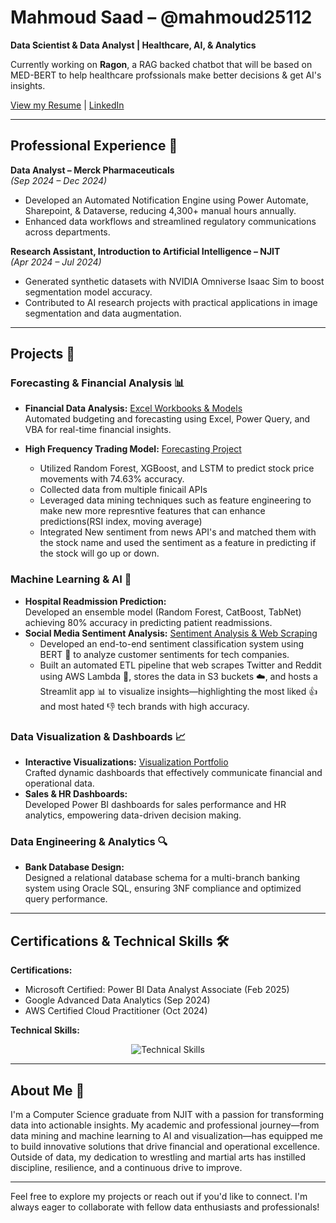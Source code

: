 # Mahmoud Saad – @mahmoud25112  
**Data Scientist & Data Analyst | Healthcare, AI, & Analytics**

Currently working on **Ragon**, a RAG backed chatbot that will be based on MED-BERT to help healthcare profssionals make better decisions & get AI's insights.

[View my Resume](https://github.com/mahmoud25112/Mahmoud25112/blob/main/Mahmoud-resume.pdf) | [LinkedIn](https://www.linkedin.com/in/mahmoud-saad-617876254/)

---

## Professional Experience 🏢

**Data Analyst – Merck Pharmaceuticals**  
*(Sep 2024 – Dec 2024)*  
- Developed an Automated Notification Engine using Power Automate, Sharepoint, & Dataverse, reducing 4,300+ manual hours annually.
- Enhanced data workflows and streamlined regulatory communications across departments.

**Research Assistant, Introduction to Artificial Intelligence – NJIT**  
*(Apr 2024 – Jul 2024)*  
- Generated synthetic datasets with NVIDIA Omniverse Isaac Sim to boost segmentation model accuracy.
- Contributed to AI research projects with practical applications in image segmentation and data augmentation.

---

## Projects 🚀

### Forecasting & Financial Analysis 📊
- **Financial Data Analysis:** [Excel Workbooks & Models](https://github.com/mahmoud25112/Financial-data-analysis)  
  Automated budgeting and forecasting using Excel, Power Query, and VBA for real-time financial insights.
  
- **High Frequency Trading Model:** [Forecasting Project](https://github.com/jgranizo/HackNJIT2024)  
    - Utilized Random Forest, XGBoost, and LSTM to predict stock price movements with 74.63% accuracy.
    - Collected data from multiple finicail APIs
    - Leveraged data mining techniques such as feature engineering to make new more represntive features that can enhance predictions(RSI index, moving average)
    - Integrated New sentiment from news API's and matched them with the stock name and used the sentiment as a feature in predicting if the stock will go up or down.
  
  

### Machine Learning & AI 🤖
- **Hospital Readmission Prediction:**  
  Developed an ensemble model (Random Forest, CatBoost, TabNet) achieving 80% accuracy in predicting patient readmissions.
- **Social Media Sentiment Analysis:** [Sentiment Analysis & Web Scraping](https://github.com/mahmoud25112/Customer_Sentiment_analysis_BERT)  
    - Developed an end-to-end sentiment classification system using BERT 🤖 to analyze customer sentiments for tech companies.
    - Built an automated ETL pipeline that web scrapes Twitter and Reddit using AWS Lambda 🔄, stores the data in S3 buckets ☁️, and hosts a Streamlit app 📊 to visualize insights—highlighting the most liked 👍 and most hated 👎 tech brands with high accuracy.

### Data Visualization & Dashboards 📈
- **Interactive Visualizations:** [Visualization Portfolio](https://github.com/mahmoud25112/Interactive-Data-Visualizations)  
  Crafted dynamic dashboards that effectively communicate financial and operational data.
- **Sales & HR Dashboards:**  
  Developed Power BI dashboards for sales performance and HR analytics, empowering data-driven decision making.

### Data Engineering & Analytics 🔍
- **Bank Database Design:**  
  Designed a relational database schema for a multi-branch banking system using Oracle SQL, ensuring 3NF compliance and optimized query performance.

---

## Certifications & Technical Skills 🛠️

**Certifications:**  
- Microsoft Certified: Power BI Data Analyst Associate (Feb 2025)  
- Google Advanced Data Analytics (Sep 2024)  
- AWS Certified Cloud Practitioner (Oct 2024)

**Technical Skills:**  
<p align="center">
  <img src="https://go-skill-icons.vercel.app/api/icons?i=python,c,mysql,tableau,aws,azure,docker,streamlit,typescript,javascript,excel,git" alt="Technical Skills" />
</p>

---

## About Me 🌟

I'm a Computer Science graduate from NJIT with a passion for transforming data into actionable insights. My academic and professional journey—from data mining and machine learning to AI and visualization—has equipped me to build innovative solutions that drive financial and operational excellence. Outside of data, my dedication to wrestling and martial arts has instilled discipline, resilience, and a continuous drive to improve.

---

Feel free to explore my projects or reach out if you'd like to connect. I'm always eager to collaborate with fellow data enthusiasts and professionals!

<!--
**mahmoud25112/Mahmoud25112** is a ✨ _special_ ✨ repository because its `README.md` (this file) appears on your GitHub profile.

Here are some ideas to get you started:

- 🔭 I’m currently working on ...
- 🌱 I’m currently learning ...
- 👯 I’m looking to collaborate on ...
- 🤔 I’m looking for help with ...
- 💬 Ask me about ...
- 📫 How to reach me: ...
- 😄 Pronouns: ...
- ⚡ Fun fact: ...
-->
